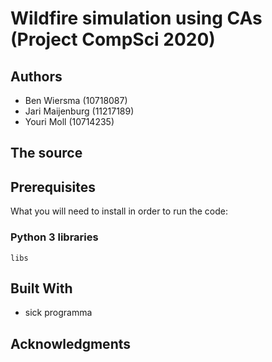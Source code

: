 # Wildfire simulation using CAs (Project CompSci 2020)

## Authors

* Ben Wiersma (10718087)
* Jari Maijenburg (11217189)
* Youri Moll (10714235)


## The source


## Prerequisites

What you will need to install in order to run the code:

### Python 3 libraries

```
libs
```

## Built With

* sick programma

## Acknowledgments
